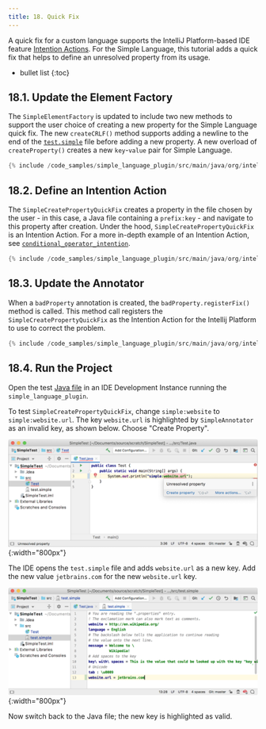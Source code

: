 ```yaml
---
title: 18. Quick Fix
---
```

<!-- Copyright 2000-2020 JetBrains s.r.o. and other contributors. Use of this source code is governed by the Apache 2.0 license that can be found in the LICENSE file. -->

A quick fix for a custom language supports the IntelliJ Platform-based IDE feature [Intention Actions](https://www.jetbrains.com/help/idea/intention-actions.html#apply-intention-actions). 
For the Simple Language, this tutorial adds a quick fix that helps to define an unresolved property from its usage.

* bullet list
{:toc}

## 18.1. Update the Element Factory
The `SimpleElementFactory` is updated to include two new methods to support the user choice of creating a new property for the Simple Language quick fix.
The new `createCRLF()` method supports adding a newline to the end of the [`test.simple`](/tutorials/custom_language_support/lexer_and_parser_definition.md#run-the-project) file before adding a new property. 
A new overload of `createProperty()` creates a new `key`-`value` pair for Simple Language.

```java
{% include /code_samples/simple_language_plugin/src/main/java/org/intellij/sdk/language/psi/SimpleElementFactory.java %}
```

## 18.2. Define an Intention Action
The `SimpleCreatePropertyQuickFix` creates a property in the file chosen by the user - in this case, a Java file containing a `prefix:key` - and navigate to this property after creation.
Under the hood, `SimpleCreatePropertyQuickFix` is an Intention Action.
For a more in-depth example of an Intention Action, see [`conditional_operator_intention`](https://github.com/JetBrains/intellij-sdk-docs/tree/master/code_samples/conditional_operator_intention). 

```java
{% include /code_samples/simple_language_plugin/src/main/java/org/intellij/sdk/language/SimpleCreatePropertyQuickFix.java %}
```

## 18.3. Update the Annotator
When a `badProperty` annotation is created, the `badProperty.registerFix()` method is called.
This method call registers the `SimpleCreatePropertyQuickFix` as the Intention Action for the Intellij Platform to use to correct the problem. 

```java
{% include /code_samples/simple_language_plugin/src/main/java/org/intellij/sdk/language/SimpleAnnotator.java %}
```

## 18.4. Run the Project
Open the test [Java file](/tutorials/custom_language_support/annotator.md#run-the-project) in an IDE Development Instance running the `simple_language_plugin`.

To test `SimpleCreatePropertyQuickFix`, change `simple:website` to `simple:website.url`.
The key `website.url` is highlighted by `SimpleAnnotator` as an invalid key, as shown below.
Choose "Create Property". 

![Quick Fix](img/quick_fix.png){:width="800px"}

The IDE opens the `test.simple` file and adds `website.url` as a new key.
Add the new value `jetbrains.com` for the new `website.url` key.

![New Property](img/new_property.png){:width="800px"}

Now switch back to the Java file; the new key is highlighted as valid. 